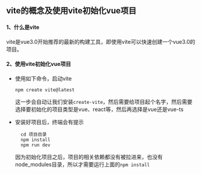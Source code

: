 ## vite的概念及使用vite初始化vue项目



#### 1、什么是vite

vite是vue3.0开始推荐的最新的构建工具，即使用vite可以快速创建一个vue3.0的项目。



#### 2、使用vite初始化vue项目

- 使用如下命令，启动vite

  ```shell
  npm create vite@latest
  ```

  这一步会自动让我们安装`create-vite`，然后需要给项目起个名字，然后需要选择要初始化的项目类型是vue、react等，然后再选择是vue还是vue-ts

- 安装好项目后，终端会有提示

  ```shell
    cd 项目目录
    npm install
    npm run dev
  ```

  因为初始化项目之后，项目的相关依赖都没有被拉进来，也没有node_modules目录，所以才需要运行上面的`npm install`



